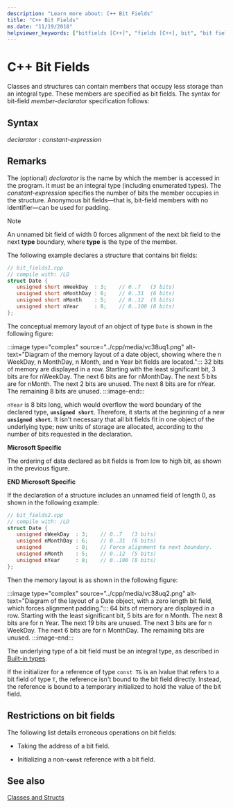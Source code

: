 ```yaml
---
description: "Learn more about: C++ Bit Fields"
title: "C++ Bit Fields"
ms.date: "11/19/2018"
helpviewer_keywords: ["bitfields [C++]", "fields [C++], bit", "bit fields"]
---
```

# C++ Bit Fields

Classes and structures can contain members that occupy less storage than an integral type. These members are specified as bit fields. The syntax for bit-field *member-declarator* specification follows:

## Syntax

*declarator* **:** *constant-expression*

## Remarks

The (optional) *declarator* is the name by which the member is accessed in the program. It must be an integral type (including enumerated types). The *constant-expression* specifies the number of bits the member occupies in the structure. Anonymous bit fields—that is, bit-field members with no identifier—can be used for padding.

> [!NOTE]
> An unnamed bit field of width 0 forces alignment of the next bit field to the next **type** boundary, where **type** is the type of the member.

The following example declares a structure that contains bit fields:

```cpp
// bit_fields1.cpp
// compile with: /LD
struct Date {
   unsigned short nWeekDay  : 3;    // 0..7   (3 bits)
   unsigned short nMonthDay : 6;    // 0..31  (6 bits)
   unsigned short nMonth    : 5;    // 0..12  (5 bits)
   unsigned short nYear     : 8;    // 0..100 (8 bits)
};
```

The conceptual memory layout of an object of type `Date` is shown in the following figure:

:::image type="complex" source="../cpp/media/vc38uq1.png" alt-text="Diagram of the memory layout of a date object, showing where the n WeekDay, n MonthDay, n Month, and n Year bit fields are located.":::
32 bits of memory are displayed in a row. Starting with the least significant bit, 3 bits are for nWeekDay. The next 6 bits are for nMonthDay. The next 5 bits are for nMonth. The next 2 bits are unused. The next 8 bits are for nYear. The remaining 8 bits are unused.
:::image-end:::  

`nYear` is 8 bits long, which would overflow the word boundary of the declared type, **`unsigned short`**. Therefore, it starts at the beginning of a new **`unsigned short`**. It isn't necessary that all bit fields fit in one object of the underlying type; new units of storage are allocated, according to the number of bits requested in the declaration.

**Microsoft Specific**

The ordering of data declared as bit fields is from low to high bit, as shown in the previous figure.

**END Microsoft Specific**

If the declaration of a structure includes an unnamed field of length 0, as shown in the following example:

```cpp
// bit_fields2.cpp
// compile with: /LD
struct Date {
   unsigned nWeekDay  : 3;    // 0..7   (3 bits)
   unsigned nMonthDay : 6;    // 0..31  (6 bits)
   unsigned           : 0;    // Force alignment to next boundary.
   unsigned nMonth    : 5;    // 0..12  (5 bits)
   unsigned nYear     : 8;    // 0..100 (8 bits)
};
```

Then the memory layout is as shown in the following figure:

:::image type="complex" source="../cpp/media/vc38uq2.png" alt-text="Diagram of the layout of a Date object, with a zero length bit field, which forces alignment padding.":::
64 bits of memory are displayed in a row. Starting with the least significant bit, 5 bits are for n Month. The next 8 bits are for n Year. The next 19 bits are unused. The next 3 bits are for n WeekDay. The next 6 bits are for n MonthDay. The remaining bits are unused.
:::image-end:::  

The underlying type of a bit field must be an integral type, as described in [Built-in types](../cpp/fundamental-types-cpp.md).

If the initializer for a reference of type `const T&` is an lvalue that refers to a bit field of type `T`, the reference isn't bound to the bit field directly. Instead, the reference is bound to a temporary initialized to hold the value of the bit field.

## Restrictions on bit fields

The following list details erroneous operations on bit fields:

- Taking the address of a bit field.

- Initializing a non-**`const`** reference with a bit field.

## See also

[Classes and Structs](../cpp/classes-and-structs-cpp.md)
